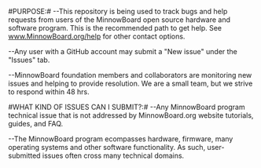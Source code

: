 #PURPOSE:#
--This repository is being used to track bugs and help requests from users of the MinnowBoard open source hardware and software program. This is the recommended path to get help. See www.MinnowBoard.org/help for other contact options.

--Any user with a GitHub account may submit a "New issue" under the "Issues" tab. 

--MinnowBoard foundation members and collaborators are monitoring new issues and helping to provide resolution. We are a small team, but we strive to respond within 48 hrs. 

#WHAT KIND OF ISSUES CAN I SUBMIT?:#
--Any MinnowBoard program technical issue that is not addressed by MinnowBoard.org website tutorials, guides, and FAQ. 

--The MinnowBoard program ecompasses hardware, firmware, many operating systems and other software functionality. As such, user-submitted issues often cross many technical domains.
